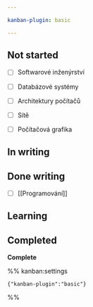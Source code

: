 ```yaml
---

kanban-plugin: basic

---
```


## Not started

- [ ] Softwarové inženýrství
- [ ] Databázové systémy
- [ ] Architektury počítačů
- [ ] Sítě
- [ ] Počítačová grafika


## In writing



## Done writing

- [ ] [[Programování]]


## Learning



## Completed

**Complete**




%% kanban:settings
```
{"kanban-plugin":"basic"}
```
%%